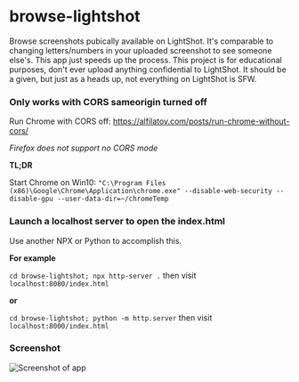 # browse-lightshot
Browse screenshots pubically available on LightShot. It's comparable to changing letters/numbers in your uploaded screenshot to see someone else's. This app just speeds up the process. This project is for educational purposes, don't ever upload anything confidential to LightShot. It should be a given, but just as a heads up, not everything on LightShot is SFW.

### Only works with CORS sameorigin turned off

Run Chrome with CORS off: https://alfilatov.com/posts/run-chrome-without-cors/

*Firefox does not support no CORS mode*

**TL;DR**

Start Chrome on Win10: `"C:\Program Files (x86)\Google\Chrome\Application\chrome.exe" --disable-web-security --disable-gpu --user-data-dir=~/chromeTemp`

### Launch a localhost server to open the index.html

Use another NPX or Python to accomplish this.

**For example**

`cd browse-lightshot; npx http-server .` then visit `localhost:8080/index.html`

**or**

`cd browse-lightshot; python -m http.server` then visit `localhost:8000/index.html`

### Screenshot

![Screenshot of app](https://user-images.githubusercontent.com/6013871/71645958-c851f480-2cad-11ea-9a4b-3bc5b5be4cd4.png)
